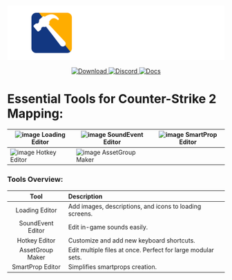 
<p align="center">
    <a href="https://github.com/dertwist/Hammer5Tools">
        <img alt="header" src="readme/header_0.png" width="512">
    </a>
</p>


<p align="center">
    <a href="https://github.com/dertwist/Hammer5Tools/releases/latest">
        <img src="https://gist.githubusercontent.com/cxmeel/0dbc95191f239b631c3874f4ccf114e2/raw/download.svg" height="45" alt="Download">
    </a>
    <a href="https://discord.gg/JzcHMFbCEC">
        <img src="https://gist.githubusercontent.com/cxmeel/0dbc95191f239b631c3874f4ccf114e2/raw/discord.svg" height="45" alt="Discord">
    </a>
    <a href="https://twist-1.gitbook.io/hammer5tools">
        <img src="https://gist.githubusercontent.com/cxmeel/0dbc95191f239b631c3874f4ccf114e2/raw/docs.svg" height="45" alt="Docs">
    </a>
</p>



# Essential Tools for Counter-Strike 2 Mapping:

| ![image](https://i.imgur.com/7znAlv4.jpeg) Loading Editor | ![image](https://i.imgur.com/HMmbQgR.png) SoundEvent Editor | ![image](https://i.imgur.com/kFjGhI7.png)  SmartProp Editor |
| ----------- | ----------- | ----------- |
| ![image](https://i.imgur.com/D9v7e6w.png) Hotkey Editor | ![image](https://i.imgur.com/cRFsq49.png) AssetGroup Maker |

### Tools Overview:

|        Tool       | Description                                                  |
|:-----------------:|:-------------------------------------------------------------|
| Loading Editor    | Add images, descriptions, and icons to loading screens.      |
| SoundEvent Editor | Edit in-game sounds easily.                                  |
| Hotkey Editor     | Customize and add new keyboard shortcuts.                    |
| AssetGroup Maker      | Edit multiple files at once. Perfect for large modular sets. |
| SmartProp Editor  | Simplifies smartprops creation.                              |





